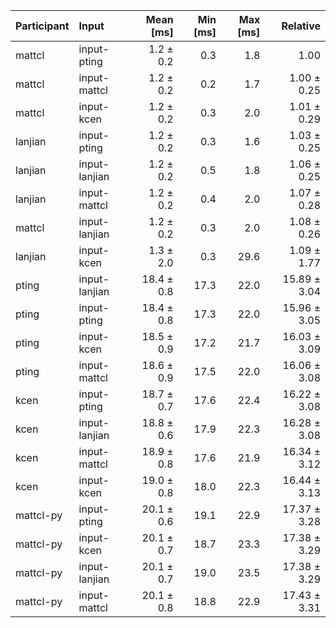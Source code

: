 | Participant | Input | Mean [ms] | Min [ms] | Max [ms] | Relative |
|:---|:---|---:|---:|---:|---:|
| mattcl | input-pting | 1.2 ± 0.2 | 0.3 | 1.8 | 1.00 |
| mattcl | input-mattcl | 1.2 ± 0.2 | 0.2 | 1.7 | 1.00 ± 0.25 |
| mattcl | input-kcen | 1.2 ± 0.2 | 0.3 | 2.0 | 1.01 ± 0.29 |
| lanjian | input-pting | 1.2 ± 0.2 | 0.3 | 1.6 | 1.03 ± 0.25 |
| lanjian | input-lanjian | 1.2 ± 0.2 | 0.5 | 1.8 | 1.06 ± 0.25 |
| lanjian | input-mattcl | 1.2 ± 0.2 | 0.4 | 2.0 | 1.07 ± 0.28 |
| mattcl | input-lanjian | 1.2 ± 0.2 | 0.3 | 2.0 | 1.08 ± 0.26 |
| lanjian | input-kcen | 1.3 ± 2.0 | 0.3 | 29.6 | 1.09 ± 1.77 |
| pting | input-lanjian | 18.4 ± 0.8 | 17.3 | 22.0 | 15.89 ± 3.04 |
| pting | input-pting | 18.4 ± 0.8 | 17.3 | 22.0 | 15.96 ± 3.05 |
| pting | input-kcen | 18.5 ± 0.9 | 17.2 | 21.7 | 16.03 ± 3.09 |
| pting | input-mattcl | 18.6 ± 0.9 | 17.5 | 22.0 | 16.06 ± 3.08 |
| kcen | input-pting | 18.7 ± 0.7 | 17.6 | 22.4 | 16.22 ± 3.08 |
| kcen | input-lanjian | 18.8 ± 0.6 | 17.9 | 22.3 | 16.28 ± 3.08 |
| kcen | input-mattcl | 18.9 ± 0.8 | 17.6 | 21.9 | 16.34 ± 3.12 |
| kcen | input-kcen | 19.0 ± 0.8 | 18.0 | 22.3 | 16.44 ± 3.13 |
| mattcl-py | input-pting | 20.1 ± 0.6 | 19.1 | 22.9 | 17.37 ± 3.28 |
| mattcl-py | input-kcen | 20.1 ± 0.7 | 18.7 | 23.3 | 17.38 ± 3.29 |
| mattcl-py | input-lanjian | 20.1 ± 0.7 | 19.0 | 23.5 | 17.38 ± 3.29 |
| mattcl-py | input-mattcl | 20.1 ± 0.8 | 18.8 | 22.9 | 17.43 ± 3.31 |
